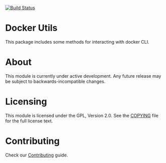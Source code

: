 [![Build Status](https://api.travis-ci.org/bitnami/node-docker-utils.svg?branch=master)](http://travis-ci.org/bitnami/node-docker-utils)

# Docker Utils

This package includes some methods for interacting with docker CLI.

# About

This module is currently under active development. Any future release may be subject to backwards-incompatible changes.

# Licensing

This module is licensed under the GPL, Version 2.0. See the [COPYING](COPYING) file for the full license text.

# Contributing

Check our [Contributing](CONTRIBUTING.md) guide.
